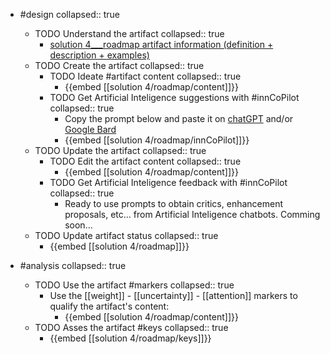 
- #design
   collapsed:: true
  - TODO Understand the artifact
    collapsed:: true
    - [solution 4___roadmap artifact information (definition + description + examples)](https://go.innbok.com/#/page/innBoK%2Fsolution-%28id%29%2Froadmap%2Finfo)
  - TODO Create the artifact
     collapsed:: true
    - TODO Ideate #artifact content
      collapsed:: true
      - {{embed [[solution 4/roadmap/content]]}}
    - TODO Get Artificial Inteligence suggestions with #innCoPilot
      collapsed:: true
      - Copy the prompt below and paste it on [chatGPT](https://chat.openai.com) and/or [Google Bard](https://bard.google.com/chat)
      - {{embed [[solution 4/roadmap/innCoPilot]]}}
  - TODO Update the artifact
    collapsed:: true
    - TODO Edit the artifact content
     collapsed:: true
      - {{embed [[solution 4/roadmap/content]]}}
    - TODO Get Artificial Inteligence feedback with #innCoPilot
      collapsed:: true
      - Ready to use prompts to obtain critics, enhancement proposals, etc... from Artificial Inteligence chatbots. Comming soon...
  - TODO Update artifact status
    collapsed:: true
    - {{embed [[solution 4/roadmap]]}}


- #analysis
  collapsed:: true
  - TODO Use the artifact #markers
    collapsed:: true
    - Use the [[weight]] - [[uncertainty]] - [[attention]] markers to qualify the artifact's content:
      - {{embed [[solution 4/roadmap/content]]}}
  - TODO Asses the artifact #keys
    collapsed:: true
    - {{embed [[solution 4/roadmap/keys]]}}



